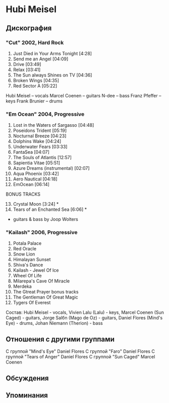 # Hubi Meisel



## Дискография

### "Cut" 2002, Hard Rock

1. Just Died in Your Arms Tonight [4:28]
2. Send me an Angel [04:09]
3. Drive [03:49]
4. Relax [03:41]
5. The Sun always Shines on TV [04:36]
6. Broken Wings [04:35]
7. Red Sector A [05:22] 


 
Hubi Meisel – vocals
Marcel Coenen – guitars
N-dee – bass
Franz Pfeffer – keys
Frank Brunier – drums

### "Em Ocean" 2004, Progressive

01. Lost in the Waters of Sargasso [04:48]
02. Poseidons Trident [05:19]
03. Nocturnal Breeze [04:23]
04. Dolphins Wake [04:24]
05. Underwater Fears [03:33]
06. FantaSea [04:07]
07. The Souls of Atlantis [12:57]
08. Sapientia Vitae [05:51]
09. Azure Dreams (instrumental) [02:07]
10. Aqua Phoenix [03:42]
11. Aero Nautical [04:18]
12. EmOcean [06:14]

BONUS TRACKS

13. Crystal Moon [3:24] *
14. Tears of an Enchanted Sea [6:06] *
* guitars & bass by Joop Wolters

### "Kailash" 2006, Progressive

1. Potala Palace 
2. Red Oracle 
3. Snow Lion 
4. Himalayan Sunset 
5. Shiva's Dance 
6. Kailash - Jewel Of Ice 
7. Wheel Of Life 
8. Milarepa's Cave Of Miracle 
9. Merdeka 
10. The Gtreat Prayer 
bonus tracks 
11. The Gentleman Of Great Magic 
12. Tygers Of Everest

Состав: 
Hubi Meisel - vocals, 
Vivien Lalu (Lalu) - keys, 
Marcel Coenen (Sun Caged) - guitars, 
Jorge Salбn (Mago de Oz) - guitars, 
Daniel Flores (Mind's Eye) - drums, 
Johan Niemann (Therion) - bass


## Отношения с другими группами

C группой "Mind's Eye" Daniel Flores
C группой "Faro" Daniel Flores
C группой "Tears of Anger" Daniel Flores
C группой "Sun Caged" Marcel Coenen

## Обсуждения


## Упоминания

